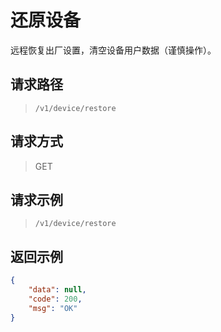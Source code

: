 # 还原设备

远程恢复出厂设置，清空设备用户数据（谨慎操作）。

## 请求路径

> `​/v1​/device​/restore`

## 请求方式

> GET

## 请求示例

> `​/v1​/device​/restore`

## 返回示例

```json
{
    "data": null,
    "code": 200,
    "msg": "OK"
}
```
